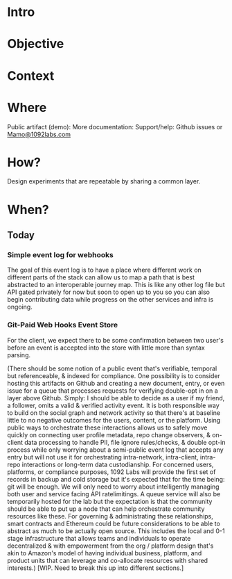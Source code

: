 # Intro

# Objective


# Context


# Where
Public artifact (demo):
More documentation:
Support/help: Github issues or Mamo@1092labs.com



# How?
Design experiments that are repeatable by sharing a common layer.

# When?

## Today

### Simple event log for webhooks

The goal of this event log is to have a place where different work on different parts of the stack can allow us to map a path that is best abstracted to an interoperable journey map. This is like any other log file but API gated privately for now but soon to open up to you so you can also begin contributing data while progress on the other services and infra is ongoing.

### Git-Paid Web Hooks Event Store

For the client, we expect there to be some confirmation between two user's before an event is accepted into the store with little more than syntax parsing.

(There should be some notion of a public event that's verifiable, temporal but referenceable, & indexed for compliance. One possibility is to consider hosting this artifacts on Github and creating a new document, entry, or even issue for a queue that processes requests for verifying double-opt in on a layer above Github. Simply: I should be able to decide as a user if my friend, a follower, omits a valid & verified activity event. It is both responsible way to build on the social graph and network activity so that there's at baseline little to no negative outcomes for the users, content, or the platform. Using public ways to orchestrate these interactions allows us to safely move quickly on connecting user profile metadata, repo change observers, & on-client data processing to handle PII, file ignore rules/checks, & double opt-in process while only worrying about a semi-public event log that accepts any entry but will not use it for orchestrating intra-network, intra-client, intra-repo interactions or long-term data custodianship. For concerned users, platforms, or compliance purposes, 1092 Labs will provide the first set of records in backup and cold storage but it's expected that for the time being: git will be enough. We will only need to worry about intelligently managing both user and service facing API ratelimitings. A queue service will also be temporarily hosted for the lab but the expectation is that the community should be able to put up a node that can help orchestrate community resources like these. For governing & administrating these relationships, smart contracts and Ethereum could be future considerations to be able to abstract as much to be actually open source. This includes the local and 0-1 stage infrastructure that allows teams and individuals to operate decentralized & with empowerment from the org / platform design that's akin to Amazon's model of having individual business, platform, and product units that can leverage and co-allocate resources with shared interests.) [WIP. Need to break this up into different sections.]
